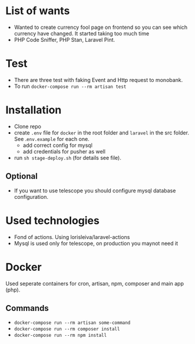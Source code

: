 


# List of wants
 - Wanted to create currency fool page on frontend so you can see which currency have changed. It started taking too much time
 - PHP Code Sniffer, PHP Stan, Laravel Pint.

# Test
 - There are three test with faking Event and Http request to monobank. 
 - To run `docker-compose run --rm artisan test`

# Installation
 - Clone repo
 - create `.env` file for `docker` in the root folder and `laravel` in the src folder. See .`env.example` for each one.
   - add correct config for mysql
   - add credentials for pusher as well
 - run `sh stage-deploy.sh` (for details see file).

## Optional
 - If you want to use telescope you should configure mysql database configuration. 

# Used technologies
 - Fond of actions. Using lorisleiva/laravel-actions
 - Mysql is used only for telescope, on production you maynot need it

# Docker
Used seperate containers for cron, artisan, npm, composer and main app (php).

## Commands
 - `docker-compose run --rm artisan some-command`
 - `docker-compose run --rm composer install`
 - `docker-compose run --rm npm install`